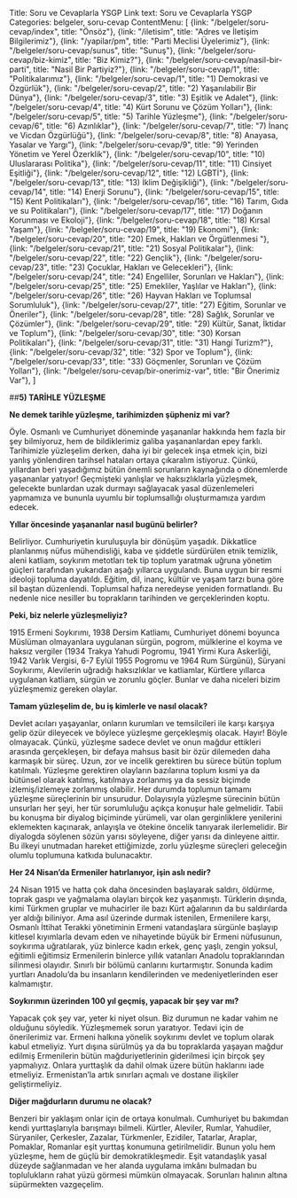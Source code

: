 Title: Soru ve Cevaplarla YSGP
Link text: Soru ve Cevaplarla YSGP
Categories: belgeler, soru-cevap
ContentMenu: [
  {link: "/belgeler/soru-cevap/index", title: "Önsöz"},
  {link: "/iletisim", title: "Adres ve İletişim Bilgilerimiz"},
  {link: "/yapilar/pm", title: "Parti Meclisi Üyelerimiz"},
  {link: "/belgeler/soru-cevap/sunus", title: "Sunuş"},
  {link: "/belgeler/soru-cevap/biz-kimiz", title: "Biz Kimiz?"},
  {link: "/belgeler/soru-cevap/nasil-bir-parti", title: "Nasil Bir Partiyiz?"},
  {link: "/belgeler/soru-cevap/1", title: "Politikalarımız"},
  {link: "/belgeler/soru-cevap/1", title: "1) Demokrasi ve Özgürlük"},
  {link: "/belgeler/soru-cevap/2", title: "2) Yaşanılabilir Bir Dünya"},
  {link: "/belgeler/soru-cevap/3", title: "3) Eşitlik ve Adalet"},
  {link: "/belgeler/soru-cevap/4", title: "4) Kürt Sorunu ve Çözüm Yolları"},
  {link: "/belgeler/soru-cevap/5", title: "5) Tarihle Yüzleşme"},
  {link: "/belgeler/soru-cevap/6", title: "6) Azınlıklar"},
  {link: "/belgeler/soru-cevap/7", title: "7) İnanç ve Vicdan Özgürlüğü"},
  {link: "/belgeler/soru-cevap/8", title: "8) Anayasa, Yasalar ve Yargı"},
  {link: "/belgeler/soru-cevap/9", title: "9) Yerinden Yönetim ve Yerel Özerklik"},
  {link: "/belgeler/soru-cevap/10", title: "10) Uluslararası Politika"},
  {link: "/belgeler/soru-cevap/11", title: "11) Cinsiyet Eşitliği"},
  {link: "/belgeler/soru-cevap/12", title: "12) LGBTİ"},
  {link: "/belgeler/soru-cevap/13", title: "13) İklim Değişikliği"},
  {link: "/belgeler/soru-cevap/14", title: "14) Enerji Sorunu"},
  {link: "/belgeler/soru-cevap/15", title: "15) Kent Politikaları"},
  {link: "/belgeler/soru-cevap/16", title: "16) Tarım, Gıda ve su Politikaları"},
  {link: "/belgeler/soru-cevap/17", title: "17) Doğanın Korunması ve Ekoloji"},
  {link: "/belgeler/soru-cevap/18", title: "18) Kırsal Yaşam"},
  {link: "/belgeler/soru-cevap/19", title: "19) Ekonomi"},
  {link: "/belgeler/soru-cevap/20", title: "20) Emek, Hakları ve Örgütlenmesi
"},
  {link: "/belgeler/soru-cevap/21", title: "21) Sosyal Politikalar"},
  {link: "/belgeler/soru-cevap/22", title: "22) Gençlik"},
  {link: "/belgeler/soru-cevap/23", title: "23) Çocuklar, Hakları ve Gelecekleri"},
  {link: "/belgeler/soru-cevap/24", title: "24) Engelliler, Sorunları ve Hakları"},
  {link: "/belgeler/soru-cevap/25", title: "25) Emekliler, Yaşlılar ve Hakları"},
  {link: "/belgeler/soru-cevap/26", title: "26) Hayvan Hakları ve Toplumsal Sorumluluk"},
  {link: "/belgeler/soru-cevap/27", title: "27) Eğitim, Sorunlar ve Öneriler"},
  {link: "/belgeler/soru-cevap/28", title: "28) Sağlık, Sorunlar ve Çözümler"},
  {link: "/belgeler/soru-cevap/29", title: "29) Kültür, Sanat, İktidar ve Toplum"},
  {link: "/belgeler/soru-cevap/30", title: "30) Korsan Politikaları"},
  {link: "/belgeler/soru-cevap/31", title: "31) Hangi Turizm?"},
  {link: "/belgeler/soru-cevap/32", title: "32) Spor ve Toplum"},
  {link: "/belgeler/soru-cevap/33", title: "33) Göçmenler, Sorunları ve Çözüm Yolları"},
  {link: "/belgeler/soru-cevap/bir-onerimiz-var", title: "Bir Önerimiz Var"},
  ]


##**5) TARİHLE YÜZLEŞME**

**Ne demek tarihle yüzleşme, tarihimizden şüpheniz mi var?**

Öyle. Osmanlı ve Cumhuriyet döneminde yaşananlar hakkında hem fazla bir şey bilmiyoruz, hem de bildiklerimiz galiba yaşananlardan epey farklı. Tarihimizle yüzleşelim derken, daha iyi bir gelecek inşa etmek için, bizi yanlış yönlendiren tarihsel hataları ortaya çıkaralım istiyoruz. Çünkü, yıllardan beri yaşadığımız bütün önemli sorunların kaynağında o dönemlerde yaşananlar yatıyor! Geçmişteki yanlışlar ve haksızlıklarla yüzleşmek, gelecekte bunlardan uzak durmayı sağlayacak yasal düzenlemeleri yapmamıza ve bununla uyumlu bir toplumsallığı oluşturmamıza yardım edecek.

**Yıllar öncesinde yaşananlar nasıl bugünü belirler?**

Belirliyor. Cumhuriyetin kuruluşuyla bir dönüşüm yaşadık. Dikkatlice planlanmış nüfus mühendisliği, kaba ve şiddetle sürdürülen etnik temizlik, aleni katliam, soykırım metotları tek tip toplum yaratmak uğruna yönetim güçleri tarafından yukarıdan aşağı yıllarca uygulandı. Buna uygun bir resmi ideoloji topluma dayatıldı. Eğitim, dil, inanç, kültür ve yaşam tarzı buna göre sil baştan düzenlendi. Toplumsal hafıza neredeyse yeniden formatlandı. Bu nedenle nice nesiller bu toprakların tarihinden ve gerçeklerinden koptu. 

**Peki, biz nelerle yüzleşmeliyiz?**
 
1915 Ermeni Soykırımı, 1938 Dersim Katliamı, Cumhuriyet dönemi boyunca Müslüman olmayanlara uygulanan sürgün, pogrom, mülklerine el koyma ve haksız vergiler (1934 Trakya Yahudi Pogromu, 1941 Yirmi Kura Askerliği, 1942 Varlık Vergisi, 6-7 Eylül 1955 Pogromu ve 1964 Rum Sürgünü), Süryani Soykırımı, Alevilerin uğradığı haksızlıklar ve katliamlar, Kürtlere yıllarca uygulanan katliam, sürgün ve zorunlu göçler. Bunlar ve daha niceleri bizim yüzleşmemiz gereken olaylar.

**Tamam yüzleşelim de, bu iş kimlerle ve nasıl olacak?**

Devlet acıları yaşayanlar, onların kurumları ve temsilcileri ile karşı karşıya gelip özür dileyecek ve böylece yüzleşme gerçekleşmiş olacak. Hayır! Böyle olmayacak. Çünkü, yüzleşme sadece devlet ve onun mağdur ettikleri arasında gerçekleşen, bir defaya mahsus basit bir özür dilemeden daha karmaşık bir süreç. Uzun, zor ve incelik gerektiren bu sürece bütün toplum katılmalı. Yüzleşme gerektiren olayların bazılarına toplum kısmi ya da bütünsel olarak katılmış, katılmaya zorlanmış ya da sessiz biçimde izlemiş/izlemeye zorlanmış olabilir. Her durumda toplumun tamamı yüzleşme süreçlerinin bir unsurudur. Dolayısıyla yüzleşme sürecinin bütün unsurları her şeyi, her tür sorumluluğu açıkça konuşur hale gelmelidir. Tabii bu konuşma bir diyalog biçiminde yürümeli, var olan gerginliklere yenilerini eklemekten kaçınarak, anlayışla ve ötekine öncelik tanıyarak ilerlemelidir. Bir diyalogda söylenen sözün yarısı söyleyene, diğer yarısı da dinleyene aittir. Bu ilkeyi unutmadan hareket ettiğimizde, zorlu yüzleşme süreçleri geleceğin olumlu toplumuna katkıda bulunacaktır. 

**Her  24 Nisan’da Ermeniler hatırlanıyor, işin aslı nedir?**

24 Nisan 1915 ve hatta çok daha öncesinden başlayarak  saldırı, öldürme, toprak gaspı ve yağmalama olayları birçok kez yaşanmıştı. Türklerin dışında, kimi Türkmen gruplar ve muhacirler ile bazı Kürt ağalarının da bu saldırılarda yer aldığı biliniyor. Ama asıl üzerinde durmak istenilen, Ermenilere karşı, Osmanlı İttihat Terakki yönetiminin Ermeni vatandaşlara sürgünle başlayıp kitlesel kıyımlarla devam eden ve nihayetinde büyük bir Ermeni nüfusunun, soykırıma uğratılarak, yüz binlerce kadın erkek, genç yaşlı, zengin yoksul, eğitimli eğitimsiz Ermenilerin binlerce yıllık vatanları Anadolu topraklarından silinmesi olayıdır. Sınırlı bir bölümü canlarını kurtarmıştır. Sonunda kadim yurtları Anadolu’da bu insanların kendilerinden ve medeniyetlerinden eser kalmamıştır.

**Soykırımın üzerinden 100 yıl geçmiş, yapacak bir şey var mı?**

Yapacak çok şey var, yeter ki niyet olsun. Biz durumun ne kadar vahim ne olduğunu söyledik. Yüzleşmemek sorun yaratıyor. Tedavi için de önerilerimiz var. Ermeni halkına yönelik soykırımı devlet ve toplum olarak kabul etmeliyiz. Yurt dışına sürülmüş ya da bu topraklarda yaşayan mağdur edilmiş Ermenilerin bütün mağduriyetlerinin giderilmesi için birçok şey yapmalıyız. Onlara yurttaşlık da dahil olmak üzere bütün haklarını iade etmeliyiz. Ermenistan’la artık sınırları açmalı ve dostane ilişkiler geliştirmeliyiz. 

**Diğer mağdurların durumu ne olacak?**

Benzeri bir yaklaşım onlar için de ortaya konulmalı. Cumhuriyet bu bakımdan kendi yurttaşlarıyla barışmayı bilmeli. Kürtler, Aleviler, Rumlar, Yahudiler, Süryaniler, Çerkesler, Zazalar, Türkmenler, Ezidiler, Tatarlar, Araplar, Pomaklar, Romanlar eşit yurttaş konumuna getirilmelidir. Bunun yolu hem yüzleşme, hem de güçlü bir demokratikleşmedir. Eşit vatandaşlık yasal düzeyde sağlanmadan ve her alanda uygulama imkânı bulmadan bu toplulukların rahat yüzü görmesi mümkün olmayacak. Sorunları halının altına süpürmekten vazgeçelim.



